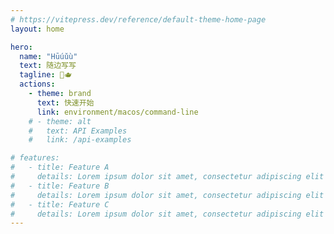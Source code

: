 ```yaml
---
# https://vitepress.dev/reference/default-theme-home-page
layout: home

hero:
  name: "Hūúǔù"
  text: 随边写写
  tagline: 🐯🫖
  actions:
    - theme: brand
      text: 快速开始
      link: environment/macos/command-line
    # - theme: alt
    #   text: API Examples
    #   link: /api-examples

# features:
#   - title: Feature A
#     details: Lorem ipsum dolor sit amet, consectetur adipiscing elit
#   - title: Feature B
#     details: Lorem ipsum dolor sit amet, consectetur adipiscing elit
#   - title: Feature C
#     details: Lorem ipsum dolor sit amet, consectetur adipiscing elit
---
```


